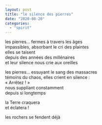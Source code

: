 ```yaml
---
layout: post
title: "le silence des pierres"
date: "2020-08-20"
categories:
  - "spirit"
---
```


les pierres... fermes à travers les âges  
impassibles, absorbant le cri des plaintes  
elles se taisent  
depuis des années des millénaires  
et leur silence nous crie aux oreilles  

les pierres... essuyant le sang des massacres  
témoins du chaos, elles crient en silence :  
« Arrêtez ! »  
nous suppliant constamment  
depuis si longtemps  

la Terre craquera  
et éclatera !  

les rochers se fendent déjà  
